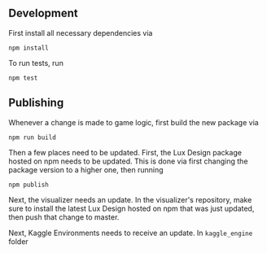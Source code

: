 ## Development

First install all necessary dependencies via

```
npm install
```

To run tests, run

```
npm test
```

## Publishing

Whenever a change is made to game logic, first build the new package via

```
npm run build
```


Then a few places need to be updated. First, the Lux Design package hosted on npm needs to be updated. This is done via first changing the package version to a higher one, then running

```
npm publish
```

Next, the visualizer needs an update. In the visualizer's repository, make sure to install the latest Lux Design hosted on npm that was just updated, then push that change to master.

Next, Kaggle Environments needs to receive an update. In `kaggle_engine` folder